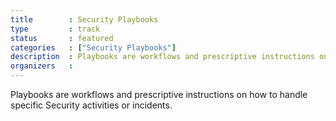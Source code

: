 ```yaml
---
title        : Security Playbooks
type         : track
status       : featured
categories   : ["Security Playbooks"]
description  : Playbooks are workflows and prescriptive instructions on how to handle specific Security activities or incidents.
organizers   :
---
```


Playbooks are workflows and prescriptive instructions on how to handle specific Security activities or incidents.
